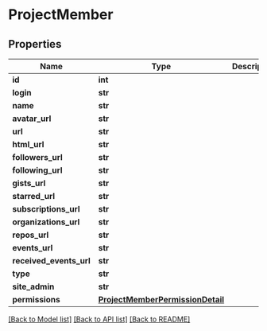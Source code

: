 # ProjectMember

## Properties
Name | Type | Description | Notes
------------ | ------------- | ------------- | -------------
**id** | **int** |  | [optional] 
**login** | **str** |  | [optional] 
**name** | **str** |  | [optional] 
**avatar_url** | **str** |  | [optional] 
**url** | **str** |  | [optional] 
**html_url** | **str** |  | [optional] 
**followers_url** | **str** |  | [optional] 
**following_url** | **str** |  | [optional] 
**gists_url** | **str** |  | [optional] 
**starred_url** | **str** |  | [optional] 
**subscriptions_url** | **str** |  | [optional] 
**organizations_url** | **str** |  | [optional] 
**repos_url** | **str** |  | [optional] 
**events_url** | **str** |  | [optional] 
**received_events_url** | **str** |  | [optional] 
**type** | **str** |  | [optional] 
**site_admin** | **str** |  | [optional] 
**permissions** | [**ProjectMemberPermissionDetail**](ProjectMemberPermissionDetail.md) |  | [optional] 

[[Back to Model list]](../README.md#documentation-for-models) [[Back to API list]](../README.md#documentation-for-api-endpoints) [[Back to README]](../README.md)

